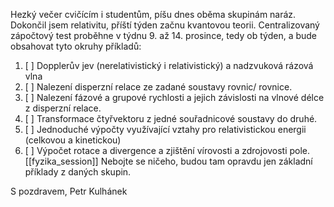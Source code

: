 Hezký večer cvičícím i studentům,
píšu dnes oběma skupinám naráz. Dokončil jsem relativitu, příští týden začnu kvantovou teorii. Centralizovaný zápočtový test proběhne v týdnu 9. až 14. prosince, tedy ob týden, a bude obsahovat tyto okruhy příkladů:

1) [ ] Dopplerův jev (nerelativistický i relativistický) a nadzvuková rázová vlna
2) [ ] Nalezení disperzní relace ze zadané soustavy rovnic/ rovnice.
3) [ ] Nalezení fázové a grupové rychlosti a jejich závislosti na vlnové délce z disperzní relace.
4) [ ] Transformace čtyřvektoru z jedné souřadnicové soustavy do druhé.
5) [ ] Jednoduché výpočty využívající vztahy pro relativistickou energii (celkovou a kinetickou)
6) [ ] Výpočet rotace a divergence a zjištění vírovosti a zdrojovosti pole.
[[fyzika_session]]
Nebojte  se ničeho, budou tam opravdu jen základní příklady z daných skupin.

S pozdravem,
Petr Kulhánek

